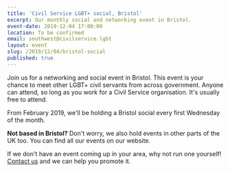 ```yaml
---
title: 'Civil Service LGBT+ social, Bristol'
excerpt: Our monthly social and networking event in Bristol.
event-date: 2019-12-04 17:00:00
location: To be confirmed
email: southwest@civilservice.lgbt
layout: event
slug: /2019/12/04/bristol-social
published: true
---
```

Join us for a networking and social event in Bristol. This event is your chance to meet other LGBT+ civil servants from across government. Anyone can attend, so long as you work for a Civil Service organisation. It's usually free to attend.

From February 2019, we'll be holding a Bristol social every first Wednesday of the month.

**Not based in Bristol?** Don't worry, we also hold events in other parts of the UK too. You can find all our events on our website.

If we don't have an event coming up in your area, why not run one yourself! [Contact us](/about/contact-us/) and we can help you promote it.
